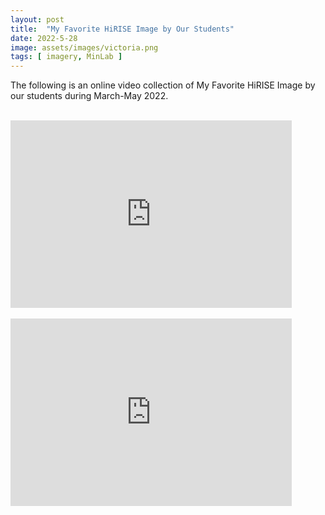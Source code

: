 ```yaml
---
layout: post
title:  "My Favorite HiRISE Image by Our Students"
date: 2022-5-28
image: assets/images/victoria.png
tags: [ imagery, MinLab ]
---
```


The following is an online video collection of My Favorite HiRISE Image by our students during March-May 2022.


<br>
<iframe width="450" height="300" src="https://www.youtube.com/embed/VaqOEfGICZg" title="YouTube video player" frameborder="0" allow="accelerometer; autoplay; clipboard-write; encrypted-media; gyroscope; picture-in-picture" allowfullscreen></iframe>
<br>
<br>
<iframe width="450" height="300" src="https://www.youtube.com/embed/YLYAz1EgGIk" title="YouTube video player" frameborder="0" allow="accelerometer; autoplay; clipboard-write; encrypted-media; gyroscope; picture-in-picture" allowfullscreen></iframe>
<br>
<br>